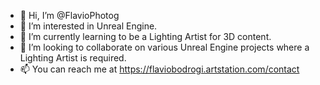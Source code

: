- 👋 Hi, I’m @FlavioPhotog
- 👀 I’m interested in Unreal Engine.
- 🌱 I’m currently learning to be a Lighting Artist for 3D content.
- 💞️ I’m looking to collaborate on various Unreal Engine projects where a Lighting Artist is required.
- 📫 You can reach me at https://flaviobodrogi.artstation.com/contact

<!---
FlavioPhotog/FlavioPhotog is a ✨ special ✨ repository because its `README.md` (this file) appears on your GitHub profile.
You can click the Preview link to take a look at your changes.
--->
